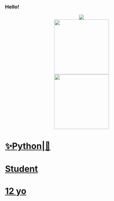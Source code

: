 ### Hello!

<!--
**ZAC-afkhub/ZAC-afkhub** is a ✨ _special_ ✨ repository because its `README.md` (this file) appears on your GitHub profile.

Here are some ideas to get you started:


- 🌱 ...Python|🐍
- 🌎 Brazil
- 🔤 Pronouns: ...ele/dele
-->
  <div align='center'><img src='https://github.githubassets.com/images/mona-loading-dark.gif'/></div>
 </head>
 <div>
  <a href="https://github.com/ZAC-afkhub">
    <div align='center'><img height="180em" src="https://github-readme-stats.vercel.app/api?username=ZAC-afkhub&show_icons=true&theme=dark&include_all_commits=true&count_private=true"/></div>
    <div align='center'><img height="180em" src="https://github-readme-stats.vercel.app/api/top-langs/?username=ZAC-afkhub&layout=compact&langs_count=7&theme=dark"/></div>
</div>
 <h1>✨Python|🐍</h1>
 <h1>Student</h1>
<h1>12 yo</h1>
